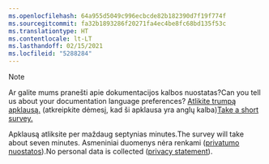 ```yaml
---
ms.openlocfilehash: 64a955d5049c996ecbcde82b182390d7f19f774f
ms.sourcegitcommit: fa32b1893286f20271fa4ec4be8fc68bd135f53c
ms.translationtype: HT
ms.contentlocale: lt-LT
ms.lasthandoff: 02/15/2021
ms.locfileid: "5288284"
---
```

> [!NOTE]
><span data-ttu-id="1a8c3-101">Ar galite mums pranešti apie dokumentacijos kalbos nuostatas?</span><span class="sxs-lookup"><span data-stu-id="1a8c3-101">Can you tell us about your documentation language preferences?</span></span> <span data-ttu-id="1a8c3-102">[Atlikite trumpą apklausą.](https://aka.ms/BAG_Docs_Language_Survey) (atkreipkite dėmesį, kad ši apklausa yra anglų kalba)</span><span class="sxs-lookup"><span data-stu-id="1a8c3-102">[Take a short survey.](https://aka.ms/BAG_Docs_Language_Survey)</span></span>
>
><span data-ttu-id="1a8c3-103">Apklausą atliksite per maždaug septynias minutes.</span><span class="sxs-lookup"><span data-stu-id="1a8c3-103">The survey will take about seven minutes.</span></span> <span data-ttu-id="1a8c3-104">Asmeniniai duomenys nėra renkami ([privatumo nuostatos](https://go.microsoft.com/fwlink/?LinkId=521839)).</span><span class="sxs-lookup"><span data-stu-id="1a8c3-104">No personal data is collected ([privacy statement](https://go.microsoft.com/fwlink/?LinkId=521839)).</span></span>
